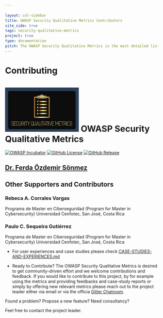 ```yaml
---

layout: col-sidebar
title: OWASP Security Qualitative Metrics Contributors
site_side: true
tags: security-qualitative-metrics
project: true
type: documentation
pitch: The OWASP Security Qualitative Metrics is the most detailed list of metrics which evaluate security level of web projects. It shows the level of coverage of OWASP ASVS. 
---
```


# Contributing 

# ![Project Logo](assets/images/logo3_small.png) OWASP Security Qualitative Metrics

[![OWASP Incubator](https://img.shields.io/badge/owasp-incubator-blue.svg)](https://owasp.org/projects/)
[![GitHub License](https://img.shields.io/github/license/OWASP/www-project-security-qualitative-metrics)](https://github.com/OWASP/www-project-security-qualitative-metrics/blob/master/LICENSE)
[![GitHub Release](https://img.shields.io/github/v/release/OWASP/www-project-security-qualitative-metrics)](https://github.com/OWASP/www-project-security-qualitative-metrics/releases)

## [Dr. Ferda Özdemir Sönmez](https://www.linkedin.com/in/f-ferda-%C3%B6zdemir-s%C3%B6nmez-pmp-msc-phd-92809719/) 

## Other Supporters and Contributors
### Rebeca A. Corrales Vargas
Programa de Master en Ciberseguridad (Program for Master in Cybersecurity)
Universidad Cenfotec, San José, Costa Rica

### Paulo C. Sequeira Gutiérrez
Programa de Master en Ciberseguridad (Program for Master in Cybersecurity)
Universidad Cenfotec, San José, Costa Rica

- For user experiences and case studies please check [CASE-STUDIES-AND-EXPERIENCES.md](./CASE-STUDIES-AND-EXPERIENCES.md) 

- Ready to Contribute?
The OWASP Security Qualitative Metrics is desired to get community-driven effort and we welcome contributions and feedback.
If you would like to contribute to this project, by for example using the metrics and providing feedbacks and case-study reports or simply by offering new relevant metrics please reach out to the project leader either via email or via the officia [Gitter Chatroom](https://gitter.im/owasp-www-project-security-qualitative-metrics/community).

Found a problem? Propose a new feature? Need consultancy? 

Feel free to contact the project leader. 
